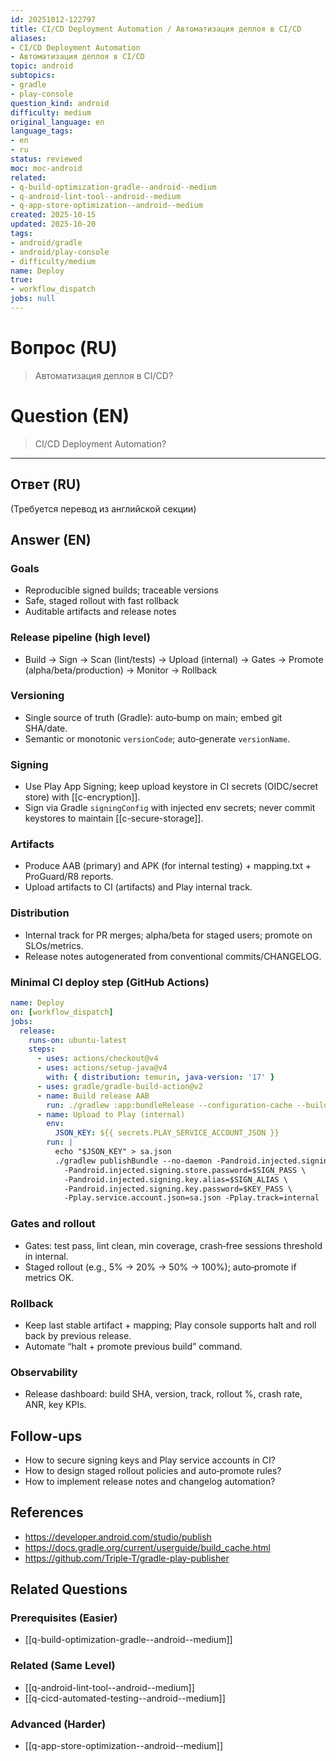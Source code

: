 ```yaml
---
id: 20251012-122797
title: CI/CD Deployment Automation / Автоматизация деплоя в CI/CD
aliases:
- CI/CD Deployment Automation
- Автоматизация деплоя в CI/CD
topic: android
subtopics:
- gradle
- play-console
question_kind: android
difficulty: medium
original_language: en
language_tags:
- en
- ru
status: reviewed
moc: moc-android
related:
- q-build-optimization-gradle--android--medium
- q-android-lint-tool--android--medium
- q-app-store-optimization--android--medium
created: 2025-10-15
updated: 2025-10-20
tags:
- android/gradle
- android/play-console
- difficulty/medium
name: Deploy
true:
- workflow_dispatch
jobs: null
---
```


# Вопрос (RU)
> Автоматизация деплоя в CI/CD?

# Question (EN)
> CI/CD Deployment Automation?

---

## Ответ (RU)

(Требуется перевод из английской секции)

## Answer (EN)

### Goals
- Reproducible signed builds; traceable versions
- Safe, staged rollout with fast rollback
- Auditable artifacts and release notes

### Release pipeline (high level)
- Build → Sign → Scan (lint/tests) → Upload (internal) → Gates → Promote (alpha/beta/production) → Monitor → Rollback

### Versioning
- Single source of truth (Gradle): auto‑bump on main; embed git SHA/date.
- Semantic or monotonic `versionCode`; auto‑generate `versionName`.

### Signing
- Use Play App Signing; keep upload keystore in CI secrets (OIDC/secret store) with [[c-encryption]].
- Sign via Gradle `signingConfig` with injected env secrets; never commit keystores to maintain [[c-secure-storage]].

### Artifacts
- Produce AAB (primary) and APK (for internal testing) + mapping.txt + ProGuard/R8 reports.
- Upload artifacts to CI (artifacts) and Play internal track.

### Distribution
- Internal track for PR merges; alpha/beta for staged users; promote on SLOs/metrics.
- Release notes autogenerated from conventional commits/CHANGELOG.

### Minimal CI deploy step (GitHub Actions)
```yaml
name: Deploy
on: [workflow_dispatch]
jobs:
  release:
    runs-on: ubuntu-latest
    steps:
      - uses: actions/checkout@v4
      - uses: actions/setup-java@v4
        with: { distribution: temurin, java-version: '17' }
      - uses: gradle/gradle-build-action@v2
      - name: Build release AAB
        run: ./gradlew :app:bundleRelease --configuration-cache --build-cache
      - name: Upload to Play (internal)
        env:
          JSON_KEY: ${{ secrets.PLAY_SERVICE_ACCOUNT_JSON }}
        run: |
          echo "$JSON_KEY" > sa.json
          ./gradlew publishBundle --no-daemon -Pandroid.injected.signing.store.file=$SIGN_STORE \
            -Pandroid.injected.signing.store.password=$SIGN_PASS \
            -Pandroid.injected.signing.key.alias=$SIGN_ALIAS \
            -Pandroid.injected.signing.key.password=$KEY_PASS \
            -Pplay.service.account.json=sa.json -Pplay.track=internal
```

### Gates and rollout
- Gates: test pass, lint clean, min coverage, crash‑free sessions threshold in internal.
- Staged rollout (e.g., 5% → 20% → 50% → 100%); auto‑promote if metrics OK.

### Rollback
- Keep last stable artifact + mapping; Play console supports halt and roll back by previous release.
- Automate “halt + promote previous build” command.

### Observability
- Release dashboard: build SHA, version, track, rollout %, crash rate, ANR, key KPIs.

## Follow-ups
- How to secure signing keys and Play service accounts in CI?
- How to design staged rollout policies and auto‑promote rules?
- How to implement release notes and changelog automation?

## References
- https://developer.android.com/studio/publish
- https://docs.gradle.org/current/userguide/build_cache.html
- https://github.com/Triple-T/gradle-play-publisher

## Related Questions

### Prerequisites (Easier)
- [[q-build-optimization-gradle--android--medium]]

### Related (Same Level)
- [[q-android-lint-tool--android--medium]]
- [[q-cicd-automated-testing--android--medium]]

### Advanced (Harder)
- [[q-app-store-optimization--android--medium]]
